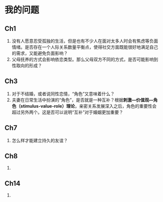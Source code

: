 # 我的问题

## Ch1

1. 没有人愿意忍受孤独的生活，但是也有不少人在面对太多人时会有焦虑等负面情绪。是否存在一个人际关系数量平衡点，使得社交方面既能很好地满足自己的需求，又能避免负面影响？
2. 父母抚养的方式会影响依恋类型。那么父母双方不同的方式，是否可能影响到性取向的形成？

## Ch3

1. 对于不结婚，或者说同性恋情，“角色”又意味着什么？
2. 夫妻在日常生活中扮演的“角色”，是否就是一种互补？根据**刺激—价值观—角色（stimulus-value-role）理论**，亲密关系发展深入之后，角色的重要性会超过另外两个。这是否可以说明“互补”对于婚姻更加重要？

## Ch7

1. 怎么样才能建立持久的友谊？

## Ch8

1. 

## Ch14

1. 